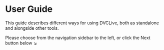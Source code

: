 # User Guide

This guide describes different ways for using DVCLive, both as standalone and
alongside other tools.

Please choose from the navigation sidebar to the left, or click the Next button
below ↘
